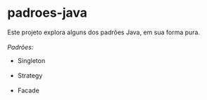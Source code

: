 # padroes-java<br>
Este projeto explora alguns dos padrões Java, em sua forma pura.<br><br>
*Padrões:*<br>
<ul>
<li>Singleton</li><br>
<li>Strategy</li><br>
<li>Facade</li><br>
</ul>
